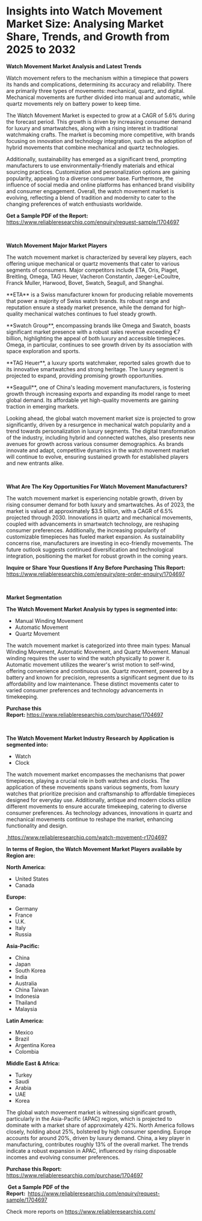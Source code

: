 <p><h1>Insights into Watch Movement Market Size: Analysing Market Share, Trends, and Growth from 2025 to 2032</h1></p><p><strong>Watch Movement Market Analysis and Latest Trends</strong></p>
<p><p>Watch movement refers to the mechanism within a timepiece that powers its hands and complications, determining its accuracy and reliability. There are primarily three types of movements: mechanical, quartz, and digital. Mechanical movements are further divided into manual and automatic, while quartz movements rely on battery power to keep time.</p><p>The Watch Movement Market is expected to grow at a CAGR of 5.6% during the forecast period. This growth is driven by increasing consumer demand for luxury and smartwatches, along with a rising interest in traditional watchmaking crafts. The market is becoming more competitive, with brands focusing on innovation and technology integration, such as the adoption of hybrid movements that combine mechanical and quartz technologies.</p><p>Additionally, sustainability has emerged as a significant trend, prompting manufacturers to use environmentally-friendly materials and ethical sourcing practices. Customization and personalization options are gaining popularity, appealing to a diverse consumer base. Furthermore, the influence of social media and online platforms has enhanced brand visibility and consumer engagement. Overall, the watch movement market is evolving, reflecting a blend of tradition and modernity to cater to the changing preferences of watch enthusiasts worldwide.</p></p>
<p><strong>Get a Sample PDF of the Report:&nbsp;</strong> <a href="https://www.reliableresearchiq.com/enquiry/request-sample/1704697?utm_campaign=1581&utm_medium=2&utm_source=Github&utm_content=ia&utm_term=09012025&utm_id=watch-movement">https://www.reliableresearchiq.com/enquiry/request-sample/1704697</a></p>
<p>&nbsp;</p>
<p><strong>Watch Movement Major Market Players</strong></p>
<p><p>The watch movement market is characterized by several key players, each offering unique mechanical or quartz movements that cater to various segments of consumers. Major competitors include ETA, Oris, Piaget, Breitling, Omega, TAG Heuer, Vacheron Constantin, Jaeger-LeCoultre, Franck Muller, Harwood, Bovet, Swatch, Seagull, and Shanghai.</p><p>**ETA** is a Swiss manufacturer known for producing reliable movements that power a majority of Swiss watch brands. Its robust range and reputation ensure a steady market presence, while the demand for high-quality mechanical watches continues to fuel steady growth.</p><p>**Swatch Group**, encompassing brands like Omega and Swatch, boasts significant market presence with a robust sales revenue exceeding €7 billion, highlighting the appeal of both luxury and accessible timepieces. Omega, in particular, continues to see growth driven by its association with space exploration and sports.</p><p>**TAG Heuer**, a luxury sports watchmaker, reported sales growth due to its innovative smartwatches and strong heritage. The luxury segment is projected to expand, providing promising growth opportunities.</p><p>**Seagull**, one of China's leading movement manufacturers, is fostering growth through increasing exports and expanding its model range to meet global demand. Its affordable yet high-quality movements are gaining traction in emerging markets.</p><p>Looking ahead, the global watch movement market size is projected to grow significantly, driven by a resurgence in mechanical watch popularity and a trend towards personalization in luxury segments. The digital transformation of the industry, including hybrid and connected watches, also presents new avenues for growth across various consumer demographics. As brands innovate and adapt, competitive dynamics in the watch movement market will continue to evolve, ensuring sustained growth for established players and new entrants alike.</p></p>
<p>&nbsp;</p>
<p><strong>What Are The Key Opportunities For Watch Movement Manufacturers?</strong></p>
<p><p>The watch movement market is experiencing notable growth, driven by rising consumer demand for both luxury and smartwatches. As of 2023, the market is valued at approximately $3.5 billion, with a CAGR of 6.5% projected through 2030. Innovations in quartz and mechanical movements, coupled with advancements in smartwatch technology, are reshaping consumer preferences. Additionally, the increasing popularity of customizable timepieces has fueled market expansion. As sustainability concerns rise, manufacturers are investing in eco-friendly movements. The future outlook suggests continued diversification and technological integration, positioning the market for robust growth in the coming years.</p></p>
<p><strong>Inquire or Share Your Questions If Any Before Purchasing This Report:</strong> <a href="https://www.reliableresearchiq.com/enquiry/pre-order-enquiry/1704697?utm_campaign=1581&utm_medium=2&utm_source=Github&utm_content=ia&utm_term=09012025&utm_id=watch-movement">https://www.reliableresearchiq.com/enquiry/pre-order-enquiry/1704697</a></p>
<p>&nbsp;</p>
<p><strong>Market Segmentation</strong></p>
<p><strong>The Watch Movement Market Analysis by types is segmented into:</strong></p>
<p><ul><li>Manual Winding Movement</li><li>Automatic Movement</li><li>Quartz Movement</li></ul></p>
<p><p>The watch movement market is categorized into three main types: Manual Winding Movement, Automatic Movement, and Quartz Movement. Manual winding requires the user to wind the watch physically to power it. Automatic movement utilizes the wearer's wrist motion to self-wind, offering convenience and continuous use. Quartz movement, powered by a battery and known for precision, represents a significant segment due to its affordability and low maintenance. These distinct movements cater to varied consumer preferences and technology advancements in timekeeping.</p></p>
<p><strong>Purchase this Report:&nbsp;</strong><a href="https://www.reliableresearchiq.com/purchase/1704697?utm_campaign=1581&utm_medium=2&utm_source=Github&utm_content=ia&utm_term=09012025&utm_id=watch-movement">https://www.reliableresearchiq.com/purchase/1704697</a></p>
<p>&nbsp;</p>
<p><strong>The Watch Movement Market Industry Research by Application is segmented into:</strong></p>
<p><ul><li>Watch</li><li>Clock</li></ul></p>
<p><p>The watch movement market encompasses the mechanisms that power timepieces, playing a crucial role in both watches and clocks. The application of these movements spans various segments, from luxury watches that prioritize precision and craftsmanship to affordable timepieces designed for everyday use. Additionally, antique and modern clocks utilize different movements to ensure accurate timekeeping, catering to diverse consumer preferences. As technology advances, innovations in quartz and mechanical movements continue to reshape the market, enhancing functionality and design.</p></p>
<p><a href="https://www.reliableresearchiq.com/watch-movement-r1704697?utm_campaign=1581&utm_medium=2&utm_source=Github&utm_content=ia&utm_term=09012025&utm_id=watch-movement">&nbsp;https://www.reliableresearchiq.com/watch-movement-r1704697</a></p>
<p><strong>In terms of Region, the Watch Movement Market Players available by Region are:</strong></p>
<p>
    <p> <strong> North America: </strong>
        <ul>
            <li>United States</li>
            <li>Canada</li>
        </ul>
        </p> 
    <p> <strong> Europe: </strong>
        <ul>
            <li>Germany</li>
            <li>France</li>
            <li>U.K.</li>
            <li>Italy</li>
            <li>Russia</li>
        </ul>
        </p> 
    <p> <strong> Asia-Pacific: </strong>
        <ul>
            <li>China</li>
            <li>Japan</li>
            <li>South Korea</li>
            <li>India</li>
            <li>Australia</li>
            <li>China Taiwan</li>
            <li>Indonesia</li>
            <li>Thailand</li>
            <li>Malaysia</li>
        </ul>
        </p> 
    <p> <strong> Latin America: </strong>
        <ul>
            <li>Mexico</li>
            <li>Brazil</li>
            <li>Argentina Korea</li>
            <li>Colombia</li>
        </ul>
        </p> 
    <p> <strong> Middle East & Africa: </strong>
        <ul>
            <li>Turkey</li>
            <li>Saudi</li>
            <li>Arabia</li>
            <li>UAE</li>
            <li>Korea</li>
        </ul>
    </p>
    </p>
<p><p>The global watch movement market is witnessing significant growth, particularly in the Asia-Pacific (APAC) region, which is projected to dominate with a market share of approximately 42%. North America follows closely, holding about 25%, bolstered by high consumer spending. Europe accounts for around 20%, driven by luxury demand. China, a key player in manufacturing, contributes roughly 13% of the overall market. The trends indicate a robust expansion in APAC, influenced by rising disposable incomes and evolving consumer preferences.</p></p>
<p><strong>Purchase this Report: </strong><a href="https://www.reliableresearchiq.com/purchase/1704697?utm_campaign=1581&utm_medium=2&utm_source=Github&utm_content=ia&utm_term=09012025&utm_id=watch-movement">https://www.reliableresearchiq.com/purchase/1704697</a></p>
<p>&nbsp;<strong>Get a Sample PDF of the Report:&nbsp;&nbsp;</strong><a href="https://www.reliableresearchiq.com/enquiry/request-sample/1704697?utm_campaign=1581&utm_medium=2&utm_source=Github&utm_content=ia&utm_term=09012025&utm_id=watch-movement">https://www.reliableresearchiq.com/enquiry/request-sample/1704697</a></p>
<p><strong></strong></p>
<p>Check more reports on <a href="https://www.reliableresearchiq.com/?utm_campaign=1581&utm_medium=2&utm_source=Github&utm_content=ia&utm_term=09012025&utm_id=watch-movement">https://www.reliableresearchiq.com/</a></p>